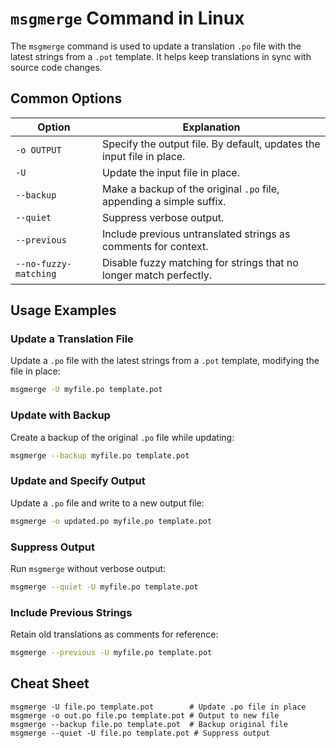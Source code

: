 # `msgmerge` Command in Linux

The `msgmerge` command is used to update a translation `.po` file with the latest strings from a `.pot` template. It helps keep translations in sync with source code changes.

## Common Options

| Option       | Explanation                                                                 |
|--------------|-----------------------------------------------------------------------------|
| `-o OUTPUT`  | Specify the output file. By default, updates the input file in place.       |
| `-U`         | Update the input file in place.                                             |
| `--backup`   | Make a backup of the original `.po` file, appending a simple suffix.        |
| `--quiet`    | Suppress verbose output.                                                    |
| `--previous` | Include previous untranslated strings as comments for context.              |
| `--no-fuzzy-matching` | Disable fuzzy matching for strings that no longer match perfectly. |

## Usage Examples

### Update a Translation File

Update a `.po` file with the latest strings from a `.pot` template, modifying the file in place:

```bash
msgmerge -U myfile.po template.pot
```

### Update with Backup

Create a backup of the original `.po` file while updating:

```bash
msgmerge --backup myfile.po template.pot
```

### Update and Specify Output

Update a `.po` file and write to a new output file:

```bash
msgmerge -o updated.po myfile.po template.pot
```

### Suppress Output

Run `msgmerge` without verbose output:

```bash
msgmerge --quiet -U myfile.po template.pot
```

### Include Previous Strings

Retain old translations as comments for reference:

```bash
msgmerge --previous -U myfile.po template.pot
```

## Cheat Sheet

```plaintext
msgmerge -U file.po template.pot        # Update .po file in place
msgmerge -o out.po file.po template.pot # Output to new file
msgmerge --backup file.po template.pot  # Backup original file
msgmerge --quiet -U file.po template.pot # Suppress output
```
